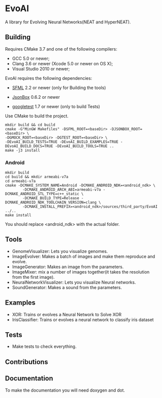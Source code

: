 # EvoAI #

A library for Evolving Neural Networks(NEAT and HyperNEAT).

## Building ##

Requires CMake 3.7 and one of the following compilers:

* GCC 5.0 or newer;
* Clang 3.6 or newer (Xcode 5.0 or newer on OS X);
* Visual Studio 2010 or newer;

EvoAI requires the following dependencies:

* [SFML](http://sfml-dev.org) 2.2 or newer (only for Building the tools)

* [JsonBox](https://github.com/anhero/JsonBox) 0.6.2 or newer

* [googletest](https://github.com/google/googletest) 1.7 or newer (only to build Tests)

Use CMake to build the project.

```
mkdir build && cd build
cmake -G"MinGW Makefiles" -DSFML_ROOT=<baseDir> -DJSONBOX_ROOT=<baseDir> \ 
-DGMOCK_ROOT=<baseDir> -DGTEST_ROOT=<baseDir> \ 
-DEvoAI_BUILD_TESTS=TRUE -DEvoAI_BUILD_EXAMPLES=TRUE -DEvoAI_BUILD_DOCS=TRUE -DEvoAI_BUILD_TOOLS=TRUE ..
make -j3 install
```

### Android ###

```
mkdir build
cd build && mkdir armeabi-v7a
cd armeabi-v7a
cmake -DCMAKE_SYSTEM_NAME=Android -DCMAKE_ANDROID_NDK=<android_ndk> \
        -DCMAKE_ANDROID_ARCH_ABI=armeabi-v7a -DCMAKE_ANDROID_STL_TYPE=c++_static \ 
        -DCMAKE_BUILD_TYPE=Release -DCMAKE_ANDROID_NDK_TOOLCHAIN_VERSION=clang \ 
        -DCMAKE_INSTALL_PREFIX=<android_ndk>/sources/third_party/EvoAI ../..
make install
```

You should replace <android_ndk> with the actual folder.

## Tools ##

* GenomeVisualizer: Lets you visualize genomes.
* ImageEvolver: Makes a batch of images and make them reproduce and evolve.
* ImageGenerator: Makes an image from the parameters.
* ImageMixer: mix a number of images together(it takes the resolution from the first image).
* NeuralNetworkVisualizer: Lets you visualize Neural networks.
* SoundGenerator: Makes a sound from the parameters.

## Examples ##

* XOR: Trains or evolves a Neural Network to Solve XOR
* IrisClassifier: Trains or evolves a neural network to classify iris dataset

## Tests ##

* Make tests to check everything.

## Contributions ##


## Documentation ##

To make the documentation you will need doxygen and dot.
